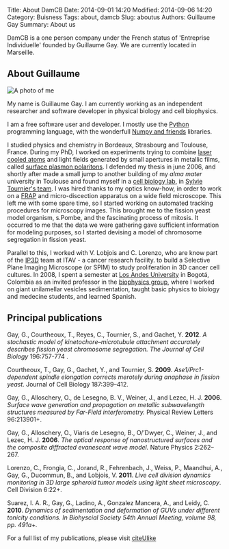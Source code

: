Title: About DamCB
Date: 2014-09-01 14:20
Modified: 2014-09-06 14:20
Category: Buisness
Tags: about, damcb
Slug: aboutus
Authors: Guillaume Gay
Summary: About us




DamCB is a one person company under the French status of 'Entreprise Individuelle' founded by Guillaume Gay.
We are currently located in Marseille.

## About Guillaume


![A photo of me]({filename}/images/portrait_gg.jpg "A photo of me where I look thoughtfull")


My name is Guillaume Gay. I am currently working as an independent
researcher and software developer in physical biology and cell
biophysics.

I am a free software user and developer. I mostly use the
[Python](http://www.python.org) programming language, with the
wonderfull [Numpy and friends](http://www.scipy.org) libraries.

I studied physics and chemistry in Bordeaux, Strasbourg and Toulouse,
France. During my PhD, I worked on experiments trying to combine
[laser cooled atoms](http://en.wikipedia.org/wiki/Laser_cooling "See
what's laser cooling at Wikipedia") and light fields generated by
small apertures in metallic films, called
[surface plasmon polaritons](http://en.wikipedia.org/wiki/Surface_plasmon
"Wikipedia is your friend"). I defended my thesis in june 2006, and
shortly after made a small jump to another building of my *alma mater*
university in Toulouse and found myself in a
[cell biology lab](http://www-lbcmcp.ups-tlse.fr/Nouveau_site/modeles/LBCMCP-Accueil.htm
"Laboratoire de Biologie Cellulaire et Moléculaire de la
Prolifération"), in [Sylvie Tournier's team](http://s.pombe.free.fr
"S. Tournier home page"). I was hired thanks to my optics know-how, in
order to work on a
[FRAP](https://en.wikipedia.org/wiki/Fluorescence_recovery_after_photobleaching
"Fluorescence Recovery after Photobleaching") and micro-discection
apparatus on a wide field microscope. This left me with some spare
time, so I started working on automated tracking procedures for
microscopy images. This brought me to the fission yeast model
organism, s.Pombe, and the fascinating process of mitosis. It occurred
to me that the data we were gathering gave sufficient information for
modeling purposes, so I started devising a model of chromosome
segregation in fission yeast.

Parallel to this, I worked with V. Lobjois and C. Lorenzo, who are
know part of the [IP3D](http://www.ip3d.fr/IP3D/Accueil.html) team at
ITAV - a cancer research facility. to build a Selective Plane Imaging
Microscope (or SPIM) to study proliferation in 3D cancer cell
cultures. In 2008, I spent a semester at
[Los Andes University](http://www.uniandes.edu.co/) in Bogotá,
Colombia as an invited professor in the
[biophysics group](http://fisica.uniandes.edu.co/index.php/en/research/biophysics),
where I worked on giant unilamellar vesicles sedimentation, taught
basic physics to biology and medecine students, and learned Spanish.


## Principal publications



Gay, G., Courtheoux, T., Reyes, C., Tournier, S., and Gachet,
  Y. **2012**. _A stochastic model of kinetochore–microtubule attachment
 accurately describes fission yeast chromosome segregation. The Journal
 of Cell Biology_ 196:757-774 .

Courtheoux, T., Gay, G., Gachet, Y., and Tournier, S. **2009**.
  _Ase1/Prc1-dependent spindle elongation corrects merotely during
  anaphase in fission yeast_. Journal of Cell Biology 187:399–412.


Gay, G., Alloschery, O., de Lesegno, B. V., Weiner, J., and
  Lezec, H. J. **2006**. _Surface wave generation and propagation on
  metallic subwavelength structures measured by Far-Field interferometry._
  Physical Review Letters 96:213901+.


Gay, G., Alloschery, O., Viaris de Lesegno, B., O/’Dwyer, C.,
  Weiner, J., and Lezec, H. J. **2006**. _The optical response of
  nanostructured surfaces and the composite diffracted evanescent wave
  model._ Nature Physics 2:262–267.


Lorenzo, C., Frongia, C., Jorand, R., Fehrenbach, J., Weiss,
 P., Maandhui, A., Gay, G., Ducommun, B., and Lobjois, V.
 **2011**. _Live cell division dynamics monitoring in 3D large spheroid tumor
 models using light sheet microscopy_. Cell Division 6:22+.


Suarez, I. A. R., Gay, G., Ladino, A., Gonzalez Mancera, A.,
 and Leidy, C. **2010**. _Dynamics of sedimentation and deformation of
 GUVs under different tonicity conditions. In Biohyscial Society 54th
 Annual Meeting, volume 98, pp. 491a+._

For a full list of my publications, please visit [citeUlike](http://www.citeulike.org/user/glyg/author/Gay)
